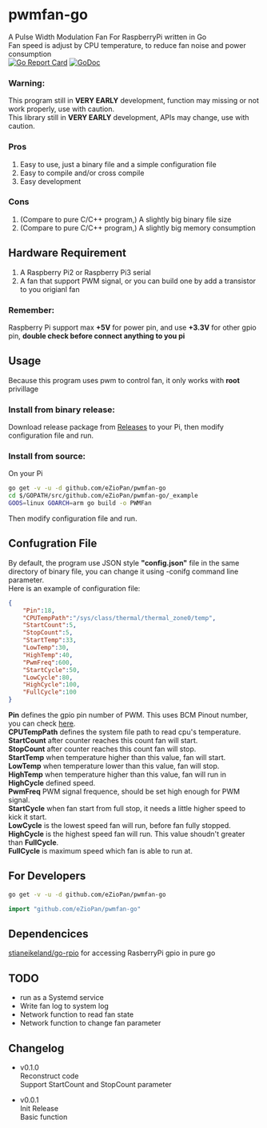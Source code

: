# **pwmfan-go**
A Pulse Width Modulation Fan For RaspberryPi written in Go  
Fan speed is adjust by CPU temperature, to reduce fan noise and power consumption  
[![Go Report Card](https://goreportcard.com/badge/github.com/eZioPan/pwmfan-go)](https://goreportcard.com/report/github.com/eZioPan/pwmfan-go)
[![GoDoc](https://godoc.org/github.com/eZioPan/pwmfan-go?status.svg)](https://godoc.org/github.com/eZioPan/pwmfan-go)  
  
### **Warning:**
This program still in **VERY EARLY** development, function may missing or not work properly, use with caution.  
This library still in **VERY EARLY** development, APIs may change, use with caution.  
  
### **Pros**
1. Easy to use, just a binary file and a simple configuration file  
2. Easy to compile and/or cross compile  
3. Easy development  

### **Cons**
1. (Compare to pure C/C++ program,) A slightly big binary file size
2. (Compare to pure C/C++ program,) A slightly big memory consumption

## **Hardware Requirement**
1. A Raspberry Pi2 or Raspberry Pi3 serial  
2. A fan that support PWM signal, or you can build one by add a transistor to you origianl fan  
  
### **Remember:**
Raspberry Pi support max **+5V** for power pin, and use **+3.3V** for other gpio pin, **double check before connect anything to you pi**  
  
## **Usage**
Because this program uses pwm to control fan, it only works with **root** privillage  
  
### **Install from binary release:**
Download release package from [Releases](https://github.com/eZioPan/pwmfan-go/releases) to your Pi, then modify configuration file and run.  
  
### **Install from source:**
On your Pi  
```bash
go get -v -u -d github.com/eZioPan/pwmfan-go
cd $/GOPATH/src/github.com/eZioPan/pwmfan-go/_example
GOOS=linux GOARCH=arm go build -o PWMFan
```
Then modify configuration file and run.  
  
## **Confugration File**
By default, the program use JSON style **"config.json"** file in the same directory of binary file, you can change it using -conifg command line parameter.  
Here is an example of configuration file:  
```json
{
	"Pin":18,
	"CPUTempPath":"/sys/class/thermal/thermal_zone0/temp",
	"StartCount":5,
	"StopCount":5,
	"StartTemp":33,
	"LowTemp":30,
	"HighTemp":40,
	"PwmFreq":600,
	"StartCycle":50,
	"LowCycle":80,
	"HighCycle":100,
	"FullCycle":100
}
```  

**Pin** defines the gpio pin number of PWM. This uses BCM Pinout number, you can check [here](https://pinout.xyz).  
**CPUTempPath** defines the system file path to read cpu's temperature.  
**StartCount** after counter reaches this count fan will start.  
**StopCount** after counter reaches this count fan will stop.  
**StartTemp** when temperature higher than this value, fan will start.  
**LowTemp** when temperature lower than this value, fan will stop.  
**HighTemp** when temperature higher than this value, fan will run in **HighCycle** defined speed.  
**PwmFreq** PWM signal frequence, should be set high enough for PWM signal.  
**StartCycle** when fan start from full stop, it needs a little higher speed to kick it start.  
**LowCycle** is the lowest speed fan will run, before fan fully stopped.  
**HighCycle** is the highest speed fan will run. This value shoudn't greater than **FullCycle**.  
**FullCycle** is maximum speed which fan is able to run at.  
  
## **For Developers**
```bash
go get -v -u -d github.com/eZioPan/pwmfan-go
```
```go
import "github.com/eZioPan/pwmfan-go"
```  
  
## **Dependencices**
[stianeikeland/go-rpio](https://github.com/stianeikeland/go-rpio) for accessing RasberryPi gpio in pure go  
  
## **TODO**
- run as a Systemd service  
- Write fan log to system log  
- Network function to read fan state  
- Network function to change fan parameter  
  
## **Changelog**  
- v0.1.0  
Reconstruct code  
Support StartCount and StopCount parameter  
  
- v0.0.1  
Init Release  
Basic function  
